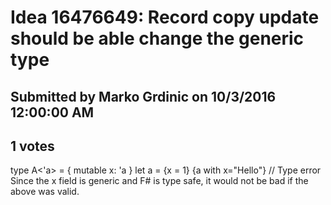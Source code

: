# Idea 16476649: Record copy update should be able change the generic type #

## Submitted by Marko Grdinic on 10/3/2016 12:00:00 AM

## 1 votes

type A<'a> =
{
mutable x: 'a
}
let a = {x = 1}
{a with x="Hello"} // Type error
Since the x field is generic and F# is type safe, it would not be bad if the above was valid.





